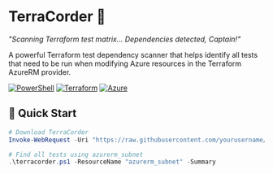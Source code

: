 # TerraCorder 🖖

*"Scanning Terraform test matrix... Dependencies detected, Captain!"*

A powerful Terraform test dependency scanner that helps identify all tests that need to be run when modifying Azure resources in the Terraform AzureRM provider.

[![PowerShell](https://img.shields.io/badge/PowerShell-5391FE?style=flat&logo=powershell&logoColor=white)](https://github.com/PowerShell/PowerShell)
[![Terraform](https://img.shields.io/badge/Terraform-623CE4?style=flat&logo=terraform&logoColor=white)](https://www.terraform.io/)
[![Azure](https://img.shields.io/badge/Azure-0089D0?style=flat&logo=microsoft-azure&logoColor=white)](https://azure.microsoft.com/)

## 🚀 Quick Start

```powershell
# Download TerraCorder
Invoke-WebRequest -Uri "https://raw.githubusercontent.com/yourusername/terraform-terracorder/main/terracorder.ps1" -OutFile "terracorder.ps1"

# Find all tests using azurerm_subnet
.\terracorder.ps1 -ResourceName "azurerm_subnet" -Summary
